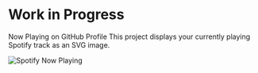 # Work in Progress
Now Playing on GitHub Profile
This project displays your currently playing Spotify track as an SVG image.

![Spotify Now Playing](https://spotify-github-nicco.vercel.app)

